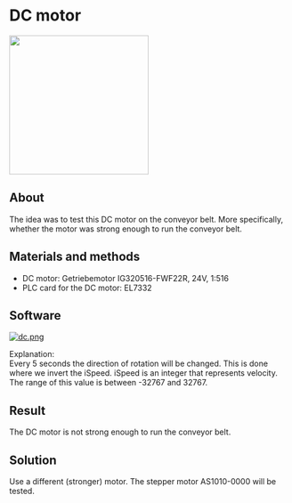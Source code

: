 # DC motor

<img src="https://asset.conrad.com/media10/isa/160267/c1/-/en/001601532PI02/image.jpg" width="250">

## About
The idea was to test this DC motor on the conveyor belt. More specifically, whether the motor was strong enough to run the conveyor belt.

## Materials and methods

- DC motor: Getriebemotor IG320516-FWF22R, 24V, 1:516
- PLC card for the DC motor: EL7332

## Software
[![dc.png](https://i.postimg.cc/Z52GQ2Dp/dc.png)](https://postimg.cc/CRCrBP0x)

Explanation: <br />
Every 5 seconds the direction of rotation will be changed. This is done where we invert the iSpeed. iSpeed is an integer that represents velocity. The range of this value is between -32767 and 32767.

## Result
The DC motor is not strong enough to run the conveyor belt.

## Solution
Use a different (stronger) motor. The stepper motor AS1010-0000 will be tested.
